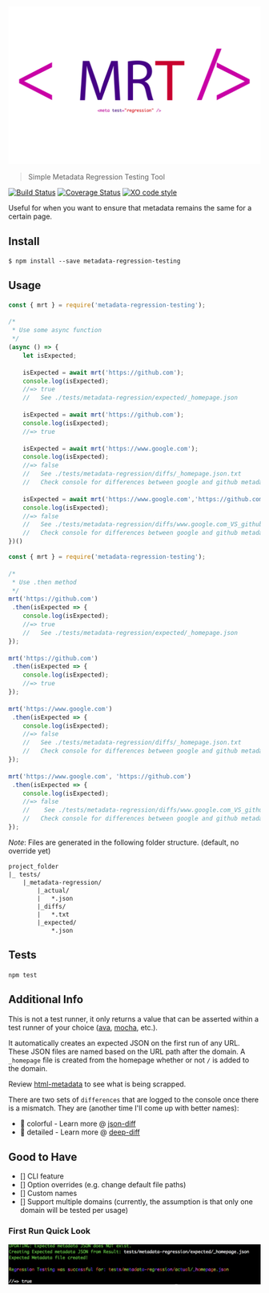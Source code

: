 ![MRT - Metadata Regression Testing](https://raw.githubusercontent.com/dimitriharding/metadata-regression-testing/master/media/logo.png)

> Simple Metadata Regression Testing Tool

[![Build Status](https://travis-ci.org/dimitriharding/metadata-regression-testing.svg?branch=master)](https://travis-ci.org/dimitriharding/metadata-regression-testing)
[![Coverage Status](https://coveralls.io/repos/github/dimitriharding/metadata-regression-testing/badge.svg?branch=master)](https://coveralls.io/github/dimitriharding/metadata-regression-testing?branch=master)
[![XO code style](https://img.shields.io/badge/code_style-XO-5ed9c7.svg)](https://github.com/sindresorhus/xo)


Useful for when you want to ensure that metadata remains the same for a certain page. 


## Install

```
$ npm install --save metadata-regression-testing
```

## Usage

```js
const { mrt } = require('metadata-regression-testing');

/*
 * Use some async function
 */
(async () => {
    let isExpected;

    isExpected = await mrt('https://github.com');
    console.log(isExpected);
    //=> true
    //   See ./tests/metadata-regression/expected/_homepage.json   

    isExpected = await mrt('https://github.com');
    console.log(isExpected);
    //=> true

    isExpected = await mrt('https://www.google.com');
    console.log(isExpected);
    //=> false 
    //   See ./tests/metadata-regression/diffs/_homepage.json.txt
    //   Check console for differences between google and github metadata (example only)

    isExpected = await mrt('https://www.google.com','https://github.com');
    console.log(isExpected);
    //=> false 
    //   See ./tests/metadata-regression/diffs/www.google.com_VS_github.com_homepage.json.txt
    //   Check console for differences between google and github metadata (example only)
})()
```

```js
const { mrt } = require('metadata-regression-testing');

/*
 * Use .then method
 */
mrt('https://github.com')
 .then(isExpected => {
    console.log(isExpected);
    //=> true
    //   See ./tests/metadata-regression/expected/_homepage.json
});

mrt('https://github.com')
 .then(isExpected => {
    console.log(isExpected);
    //=> true
});

mrt('https://www.google.com')
 .then(isExpected => {
    console.log(isExpected);
    //=> false
    //   See ./tests/metadata-regression/diffs/_homepage.json.txt
    //   Check console for differences between google and github metadata (example only)
});

mrt('https://www.google.com', 'https://github.com')
 .then(isExpected => {
    console.log(isExpected);
    //=> false
    //    See ./tests/metadata-regression/diffs/www.google.com_VS_github.com_homepage.json.txt
    //   Check console for differences between google and github metadata (example only)
});
```

*Note*: Files are generated in the following folder structure. (default, no override yet)
```
project_folder
|_ tests/
    |_metadata-regression/
        |_actual/
        |   *.json
        |_diffs/
        |   *.txt
        |_expected/
            *.json
```



## Tests

`npm test`

## Additional Info

This is not a test runner, it only returns a value that can be asserted within a test runner of your choice ([ava](https://github.com/avajs/ava), [mocha](https://github.com/mochajs/mocha), etc.). 

It automatically creates an expected JSON on the first run of any URL. These JSON files are named based on the URL path after the domain. A `_homepage` file is created from the homepage whether or not `/` is added to the domain. 

Review [html-metadata](https://github.com/wikimedia/html-metadata) to see what is being scrapped. 

There are two sets of `differences` that are logged to the console once there is a mismatch. They are (another time I'll come up with better names): 
* :sparkler: colorful - Learn more @ [json-diff](https://github.com/andreyvit/json-diff)
* :page_facing_up: detailed  - Learn more @ [deep-diff](https://github.com/flitbit/diff)

## Good to Have
- [] CLI feature
- [] Option overrides (e.g. change default file paths)
- [] Custom names 
- [] Support multiple domains (currently, the assumption is that only one domain will be tested per usage)

### First Run Quick Look
![First Run Terminal Output](https://raw.githubusercontent.com/dimitriharding/metadata-regression-testing/master/media/first_run_mrt.png)
